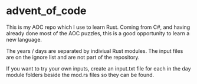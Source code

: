 # advent_of_code

This is my AOC repo which I use to learn Rust.
Coming from C#, and having already done most of the AOC puzzles, this is a good opportunity to learn a new language.

The years / days are separated by indiviual Rust modules.
The input files are on the ignore list and are not part of the repository.

If you want to try your own inputs, create an input.txt file for each in the day module folders beside the mod.rs files so they can be found.

